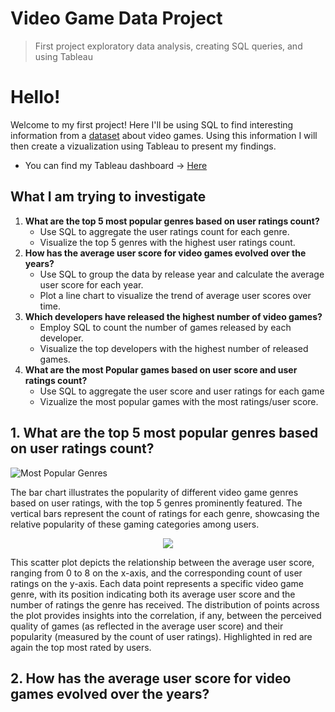 # Video Game Data Project
> First project exploratory data analysis, creating SQL queries, and using Tableau

# Hello!
Welcome to my first project! Here I'll be using SQL to find interesting information from a [dataset](https://www.kaggle.com/datasets/beridzeg45/video-games) about video games. Using this information I will then create a vizualization using Tableau to present my findings.
- You can find my Tableau dashboard -> [Here](https://public.tableau.com/app/profile/stephen.dacuyan/viz/VideoGameProject_17091719605200/VideoGames2)

## What I am trying to investigate
1. **What are the top 5 most popular genres based on user ratings count?**
   - Use SQL to aggregate the user ratings count for each genre.
   - Visualize the top 5 genres with the highest user ratings count.
2. **How has the average user score for video games evolved over the years?**
   - Use SQL to group the data by release year and calculate the average user score for each year.
   - Plot a line chart to visualize the trend of average user scores over time.
3. **Which developers have released the highest number of video games?** 
   - Employ SQL to count the number of games released by each developer.
   - Visualize the top developers with the highest number of released games.
4. **What are the most Popular games based on user score and user ratings count?**
   - Use SQL to aggregate the user score and user ratings for each game
   - Vizualize the most popular games with the most ratings/user score.

## 1. What are the top 5 most popular genres based on user ratings count?
![Most Popular Genres](https://github.com/StephDacu/Video_game_data/assets/161432984/ea91087e-883e-4a09-b274-2c19e77afaf8)

The bar chart illustrates the popularity of different video game genres based on user ratings, with the top 5 genres prominently featured. The vertical bars represent the count of ratings for each genre, showcasing the relative popularity of these gaming categories among users.

<p align="center">
 <img src="https://github.com/StephDacu/Video_game_data/assets/161432984/e346cbba-1181-4877-a1fe-7d6c694a7ce8">
</p>

This scatter plot depicts the relationship between the average user score, ranging from 0 to 8 on the x-axis, and the corresponding count of user ratings on the y-axis. Each data point represents a specific video game genre, with its position indicating both its average user score and the number of ratings the genre has received. The distribution of points across the plot provides insights into the correlation, if any, between the perceived quality of games (as reflected in the average user score) and their popularity (measured by the count of user ratings). Highlighted in red are again the top most rated by users.

## 2. How has the average user score for video games evolved over the years?
